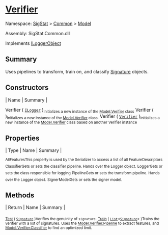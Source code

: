 # [Verifier](./Verifier.md)

Namespace: [SigStat]() > [Common](./../README.md) > [Model](./README.md)

Assembly: SigStat.Common.dll

Implements [ILoggerObject](./../ILoggerObject.md)

## Summary
Uses pipelines to transform, train on, and classify [Signature](https://github.com/hargitomi97/sigstat/blob/master/docs/md/SigStat/Common/Signature.md) objects.

## Constructors

| Name | Summary | 

Verifier ( [`ILogger`](https://docs.microsoft.com/en-us/dotnet/api/Microsoft.Extensions.Logging.ILogger) )<sub>Initializes a new instance of the [Model.Verifier](https://github.com/hargitomi97/sigstat/blob/master/docs/md/SigStat/Common/Model/Verifier.md) class</sub>
Verifier (  )<sub>Initializes a new instance of the [Model.Verifier](https://github.com/hargitomi97/sigstat/blob/master/docs/md/SigStat/Common/Model/Verifier.md) class.</sub>
Verifier ( [`Verifier`](./Verifier.md) )<sub>Initializes a new instance of the [Model.Verifier](https://github.com/hargitomi97/sigstat/blob/master/docs/md/SigStat/Common/Model/Verifier.md) class based on another Verifier instance</sub>


## Properties

| Type | Name | Summary | 

<sub>AllFeatures</sub><sub>This property is used by the Serializer to access a list of all FeatureDescriptors</sub>
<sub>Classifier</sub><sub>Gets or sets the classifier pipeline. Hands over the Logger object.</sub>
<sub>Logger</sub><sub>Gets or sets the class responsible for logging</sub>
<sub>Pipeline</sub><sub>Gets or sets the transform pipeline. Hands over the Logger object.</sub>
<sub>SignerModel</sub><sub>Gets or sets the signer model.</sub>


## Methods

| Return | Name | Summary | 

<sub>[Test](./Methods/Verifier-100664117.md) ( [`Signature`](./../Signature.md) )</sub><sub>Verifies the genuinity of `signature`.</sub>
<sub>[Train](./Methods/Verifier-100664116.md) ( [`List`](https://docs.microsoft.com/en-us/dotnet/api/System.Collections.Generic.List-1)\<[`Signature`](./../Signature.md)> )</sub><sub>Trains the verifier with a list of signatures. Uses the [Model.Verifier.Pipeline](https://github.com/hargitomi97/sigstat/blob/master/docs/md/SigStat/Common/Model/Verifier.md) to extract features,  and [Model.Verifier.Classifier](https://github.com/hargitomi97/sigstat/blob/master/docs/md/SigStat/Common/Model/Verifier.md) to find an optimized limit.</sub>


